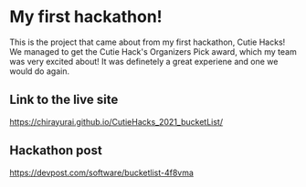 # My first hackathon!
This is the project that came about from my first hackathon, Cutie Hacks! We managed to get the Cutie Hack's Organizers Pick award, which my team was very excited 
about! It was definetely a great experiene and one we would do again.

## Link to the live site
https://chirayurai.github.io/CutieHacks_2021_bucketList/

## Hackathon post
https://devpost.com/software/bucketlist-4f8vma
